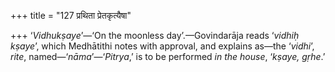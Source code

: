 +++
title = "127 प्रथिता प्रेतकृत्यैषा"

+++
‘*Vidhukṣaye*’—‘On the moonless day’.—Govindarāja reads ‘*vidhiḥ
kṣaye*’, which Medhātithi notes with approval, and explains as—the
‘*vidhi*’, *rite*, named—‘*nāma*’—‘*Pitrya*,’ is to be performed *in the
house*, ‘*kṣaye, gṛhe*.’


